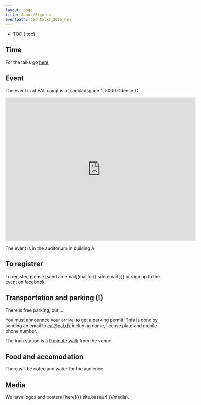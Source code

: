 ```yaml
---
layout: page
title: About/Sign up
eventpath: techtalks_2016_nov
---
```


* TOC
{:toc}

Time
------------

For the talks go [here](talks.html)

Event
---------

The event is at EAL campus at seebladsgade 1, 5000 Odense C.

<iframe src="https://www.google.com/maps/embed?pb=!1m18!1m12!1m3!1d2265.3951633205165!2d10.377145315917003!3d55.40345798046134!2m3!1f0!2f0!3f0!3m2!1i1024!2i768!4f13.1!3m3!1m2!1s0x464cdffce26d61f5%3A0xb3c45d391e70236f!2sSeebladsgade+1%2C+5000+Odense+C!5e0!3m2!1sen!2sdk!4v1476866186128" width="600" height="450" frameborder="0" style="border:0" allowfullscreen></iframe>

The event is in the auditorium in building A.

To registrer
---------------

To register, please [send an email](mailto:{{ site.email }}) or sign up to the event on facebook.


Transportation and parking (!)
------------

There is free parking, but ...

You must announnce your arrival to get a parking permit. This is done by sending an email to [eal@eal.dk](mailto:eal@eal.dk) including name, license plate and mobile phone number.

The train station is a [9 minute walk](https://www.google.dk/maps/dir/Odense+St.,+Odense/Seebladsgade+1,+5000+Odense/@55.4031864,10.3791838,16z/data=!3m1!4b1!4m14!4m13!1m5!1m1!1s0x464cdffe94c69193:0x55f5ab9b0f2af888!2m2!1d10.3871575!2d55.4012807!1m5!1m1!1s0x464cdffce26d61f5:0xb3c45d391e70236f!2m2!1d10.379334!2d55.403458!3e2) from the venue.



Food and accomodation
---------------------

There will be cofee and water for the audience.


Media
---------

We have logos and posters [here]({{ site.baseurl }}/media).
